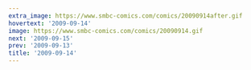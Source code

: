```yaml
---
extra_image: https://www.smbc-comics.com/comics/20090914after.gif
hovertext: '2009-09-14'
image: https://www.smbc-comics.com/comics/20090914.gif
next: '2009-09-15'
prev: '2009-09-13'
title: '2009-09-14'
---
```


